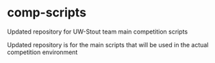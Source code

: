 # comp-scripts
Updated repository for UW-Stout team main competition scripts

Updated repository is for the main scripts that will be used in the actual competition environment
